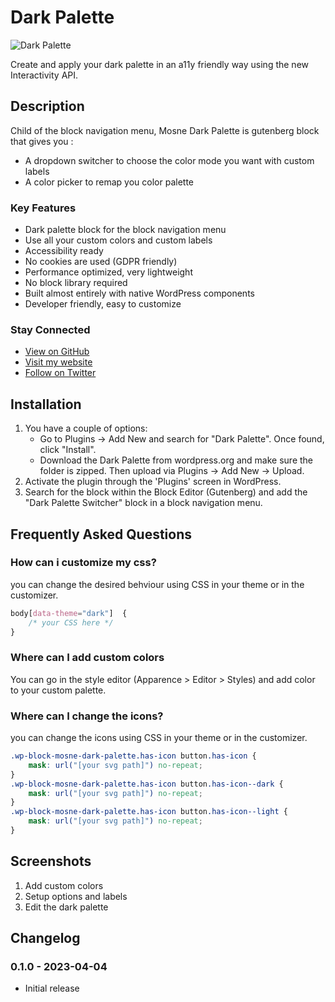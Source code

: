# Dark Palette

![Dark Palette](https://github.com/mosne/mosne-dark-palette/blob/main/_wordpress-org/banner-1544x500.png)


Create and apply your dark palette in an a11y friendly way using the new Interactivity API.

## Description

Child of the block navigation menu, Mosne Dark Palette is gutenberg block that gives you :
* A dropdown switcher to choose the color mode you want with custom labels
* A color picker to remap you color palette

### Key Features

* Dark palette block for the block navigation menu
* Use all your custom colors and custom labels
* Accessibility ready
* No cookies are used (GDPR friendly)
* Performance optimized, very lightweight
* No block library required
* Built almost entirely with native WordPress components
* Developer friendly, easy to customize

### Stay Connected

* [View on GitHub](https://github.com/mosne/mosne-dark-palette)
* [Visit my website](https://mosne.it/)
* [Follow on Twitter](https://twitter.com/mosne)

## Installation

1. You have a couple of options:
	* Go to Plugins &rarr; Add New and search for "Dark Palette". Once found, click "Install".
	* Download the Dark Palette from wordpress.org and make sure the folder is zipped. Then upload via Plugins &rarr; Add New &rarr; Upload.
2. Activate the plugin through the 'Plugins' screen in WordPress.
3. Search for the block within the Block Editor (Gutenberg) and  add the "Dark Palette Switcher" block in a block navigation menu.

## Frequently Asked Questions

### How can i customize my css?

you can change the desired behviour using CSS in your theme or in the customizer.
``` css
body[data-theme="dark"]  {
	/* your CSS here */
}
```
### Where can I add custom colors
You can go in the style editor (Apparence > Editor > Styles) and add color to your custom palette.

### Where can I change the icons?

you can change the icons using CSS in your theme or in the customizer.
``` css
.wp-block-mosne-dark-palette.has-icon button.has-icon {
	mask: url("[your svg path]") no-repeat;
}
.wp-block-mosne-dark-palette.has-icon button.has-icon--dark {
	mask: url("[your svg path]") no-repeat;
}
.wp-block-mosne-dark-palette.has-icon button.has-icon--light {
	mask: url("[your svg path]") no-repeat;
}
```

## Screenshots

1. Add custom colors
2. Setup options and labels
3. Edit the dark palette

## Changelog

### 0.1.0 - 2023-04-04

* Initial release

